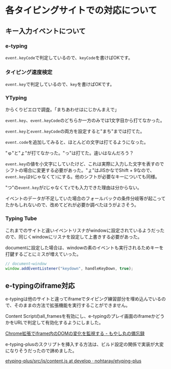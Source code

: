 # 各タイピングサイトでの対応について

## キー入力イベントについて

### e-typing

`event.keyCode`で判定しているので、`keyCode`を書けばOKです。

### タイピング速度検定

`event.key`で判定しているので、`key`を書けばOKです。

### YTyping

からくりピエロで調査。「まちあわせはにじかんまえで」

`event.key`、`event.keyCode`のどちらか一方のみでは1文字目から打てなかった。

`event.key`と`event.keyCode`の両方を設定すると"まち"までは打てた。

`event.code`を追加してみると、ほとんどの文字は打てるようになった。

"ゅ"と"ょ"が打てなかった。"っ"は打てた。違いはなんだろう？

`event.key`の値を小文字にしていたけど、これは実際に入力した文字を表すのでシフトの場合に変更する必要があった。"ょ"はJISかなでShift + 9なので、`event.key`は`9`じゃなくて`)`にする。他のシフトが必要なキーについても同様。

"つ"の`event.key`が`Z`じゃなくて`z`でも入力できた理由は分からない。

イベントのデータが不足していた場合のフォールバックの条件分岐等が起こってたかもしれないので、改めてどれが必要か調べたほうがよさそう。

### Typing Tube

これまでのサイトと違いイベントリスナがwindowに設定されているようだったので、同じくwindowにリスナを設定して上書きする必要があった。

documentに設定した場合は、windowの素のイベントも実行されるためキーを打鍵するごとにミスが増えていった。

```js
// document→window
window.addEventListener("keydown", handleKeyDown, true);
```

## e-typingのiframe対応

e-typingは他のサイトと違ってiframeでタイピング練習部分を埋め込んでいるので、そのままの方法で拡張機能を実行することができません。

Content Scriptのall_framesを有効にし、e-typingのプレイ画面のiframeかどうかをURLで判定して有効化するようにしました。

[Chrome拡張でiframe内のDOMの変化を監視する - もやし丸の備忘録](https://dev-moyashi.hatenablog.com/entry/2020/04/05/202256)

e-typing-plusのスクリプトを挿入する方法は、ビルド設定の関係で実装が大変になりそうだったので諦めました。

[etyping-plus/src/js/content.js at develop · nohtaray/etyping-plus](https://github.com/nohtaray/etyping-plus/blob/develop/src/js/content.js)
